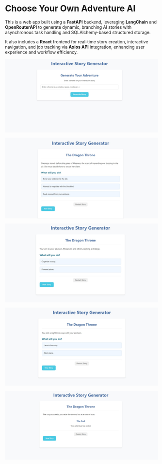 # Choose Your Own Adventure AI

This is a web app built using a **FastAPI** backend, leveraging **LangChain** and **OpenRouterAPI**
to generate dynamic, branching AI stories with asynchronous task handling and SQLAlchemy-based structured storage.

It also includes a **React** frontend for real-time story creation, interactive navigation, and job tracking
via **Axios API** integration, enhancing user experience and workflow efficiency.


![UI-0](images/img0.jpeg)

![UI-1](images/img1.jpeg)

![UI-2](images/img2.jpeg)

![UI-3](images/img3.jpeg)

![UI-4](images/img4.jpeg)